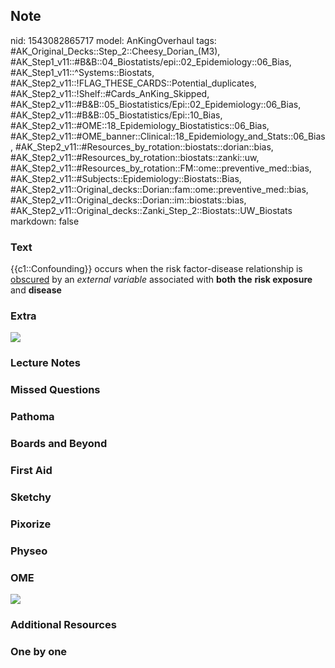 ## Note
nid: 1543082865717
model: AnKingOverhaul
tags: #AK_Original_Decks::Step_2::Cheesy_Dorian_(M3), #AK_Step1_v11::#B&B::04_Biostatists/epi::02_Epidemiology::06_Bias, #AK_Step1_v11::^Systems::Biostats, #AK_Step2_v11::!FLAG_THESE_CARDS::Potential_duplicates, #AK_Step2_v11::!Shelf::#Cards_AnKing_Skipped, #AK_Step2_v11::#B&B::05_Biostatistics/Epi::02_Epidemiology::06_Bias, #AK_Step2_v11::#B&B::05_Biostatistics/Epi::10_Bias, #AK_Step2_v11::#OME::18_Epidemiology_Biostatistics::06_Bias, #AK_Step2_v11::#OME_banner::Clinical::18_Epidemiology_and_Stats::06_Bias, #AK_Step2_v11::#Resources_by_rotation::biostats::dorian::bias, #AK_Step2_v11::#Resources_by_rotation::biostats::zanki::uw, #AK_Step2_v11::#Resources_by_rotation::FM::ome::preventive_med::bias, #AK_Step2_v11::#Subjects::Epidemiology::Biostats::Bias, #AK_Step2_v11::Original_decks::Dorian::fam::ome::preventive_med::bias, #AK_Step2_v11::Original_decks::Dorian::im::biostats::bias, #AK_Step2_v11::Original_decks::Zanki_Step_2::Biostats::UW_Biostats
markdown: false

### Text
{{c1::Confounding}} occurs when the risk factor-disease
relationship is <u>obscured</u> by an <i>external variable</i>
associated with <b>both</b> <b>the</b> <b>risk exposure</b> and
<b>disease</b>

### Extra
<img src="paste-5095235667361793.jpg">

### Lecture Notes


### Missed Questions


### Pathoma


### Boards and Beyond


### First Aid


### Sketchy


### Pixorize


### Physeo


### OME
<div class="ome-widget">
  <a href=
  "https://onlinemeded.org/spa/epidemiology-and-stats/bias/acquire?ref=anki">
  <img src="_OME_AnkiFlashcards_Lesson_1.png"></a>
</div>

### Additional Resources


### One by one

